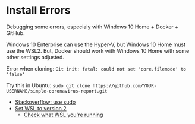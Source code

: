 # Install Errors

Debugging some errors, especialy with Windows 10 Home + Docker + GitHub.

Windows 10 Enterprise can use the Hyper-V, but Windows 10 Home must use the WSL2. But, Docker should work with Windows 10 Home with some other settings adjusted.

Error when cloning: 
`Git init: fatal: could not set 'core.filemode' to 'false'`

Try this in Ubuntu: `sudo git clone https://github.com/YOUR-USERNAME/simple-coronavirus-report.git`
* [Stackoverflow: use sudo](https://stackoverflow.com/questions/50108363/git-init-fatal-could-not-set-core-filemode-to-false)
* [Set WSL to version 2](https://www.tenforums.com/tutorials/164318-how-set-linux-distribution-version-wsl-1-wsl-2-windows-10-a.html) 
    *  [Check what WSL you're running](https://askubuntu.com/questions/1177729/wsl-am-i-running-version-1-or-version-2) 

